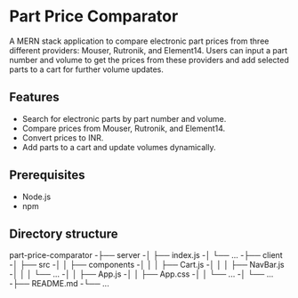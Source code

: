 # Part Price Comparator

A MERN stack application to compare electronic part prices from three different providers: Mouser, Rutronik, and Element14. Users can input a part number and volume to get the prices from these providers and add selected parts to a cart for further volume updates.

## Features

- Search for electronic parts by part number and volume.
- Compare prices from Mouser, Rutronik, and Element14.
- Convert prices to INR.
- Add parts to a cart and update volumes dynamically.

## Prerequisites

- Node.js
- npm
## Directory structure
part-price-comparator
-├── server
-│   ├── index.js
-│   └── ...
-├── client
-│   ├── src
-│   │   ├── components
-│   │   │   ├── Cart.js
-│   │   │   ├── NavBar.js
-│   │   │   └── ...
-│   │   ├── App.js
-│   │   ├── App.css
-│   │   └── ...
-│   └── ...
-├── README.md
-└── ...
